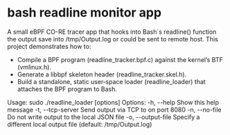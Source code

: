 # bash readline monitor app

A small eBPF CO-RE tracer app that hooks into Bash`s readline() function the output save into /tmp/Output.log or could be sent to remote host.
This project demonstrates how to:
- Compile a BPF program (readline_tracker.bpf.c) against the kernel’s BTF (vmlinux.h).
- Generate a libbpf skeleton header (readline_tracker.skel.h).
- Build a standalone, static user‐space loader (readline_loader) that attaches the BPF program to Bash. 

Usage: sudo ./readline_loader [options]
Options:
  -h, --help                Show this help message
  -t, --tcp-server <host>   Send output via TCP to <host> on port 8080
  -n, --no-file             Do not write output to the local JSON file
  -o, --output-file <FILE>  Specify a different local output file (default: /tmp/Output.log)


